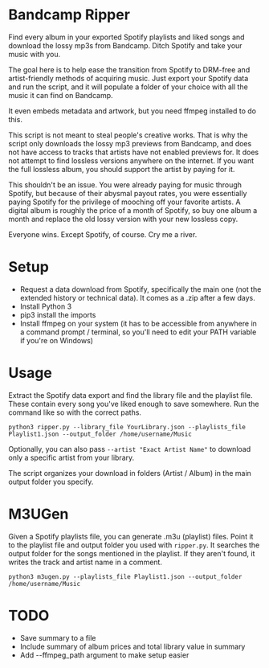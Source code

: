 # Bandcamp Ripper

Find every album in your exported Spotify playlists and liked songs and download the lossy mp3s from Bandcamp. Ditch Spotify and take your music with you. 

The goal here is to help ease the transition from Spotify to DRM-free and artist-friendly methods of acquiring music. Just export your Spotify data and run the script, and it will populate a folder of your choice with all the music it can find on Bandcamp.

It even embeds metadata and artwork, but you need ffmpeg installed to do this.

This script is not meant to steal people's creative works. That is why the script only downloads the lossy mp3 previews from Bandcamp, and does not have access to tracks that artists have not enabled previews for. It does not attempt to find lossless versions anywhere on the internet. If you want the full lossless album, you should support the artist by paying for it.

This shouldn't be an issue. You were already paying for music through Spotify, but because of their abysmal payout rates, you were essentially paying Spotify for the privilege of mooching off your favorite artists. A digital album is roughly the price of a month of Spotify, so buy one album a month and replace the old lossy version with your new lossless copy.

Everyone wins. Except Spotify, of course. Cry me a river.

# Setup
* Request a data download from Spotify, specifically the main one (not the extended history or technical data). It comes as a .zip after a few days.
* Install Python 3
* pip3 install the imports
* Install ffmpeg on your system (it has to be accessible from anywhere in a command prompt / terminal, so you'll need to edit your PATH variable if you're on Windows)

# Usage

Extract the Spotify data export and find the library file and the playlist file. These contain every song you've liked enough to save somewhere. Run the command like so with the correct paths.

```
python3 ripper.py --library_file YourLibrary.json --playlists_file Playlist1.json --output_folder /home/username/Music
```

Optionally, you can also pass `--artist "Exact Artist Name"` to download only a specific artist from your library.

The script organizes your download in folders (Artist / Album) in the main output folder you specify.

# M3UGen

Given a Spotify playlists file, you can generate .m3u (playlist) files. Point it to the playlist file and output folder you used with `ripper.py`. It searches the output folder for the songs mentioned in the playlist. If they aren't found, it writes the track and artist name in a comment.

```
python3 m3ugen.py --playlists_file Playlist1.json --output_folder /home/username/Music
```

# TODO

* Save summary to a file
* Include summary of album prices and total library value in summary
* Add --ffmpeg_path argument to make setup easier